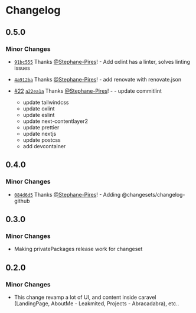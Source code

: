 # Changelog

## 0.5.0

### Minor Changes

- [`91bc555`](https://github.com/Stephane-Pires/caravel/commit/91bc555d35030ebb9116afa4b18847941b0f119c) Thanks [@Stephane-Pires](https://github.com/Stephane-Pires)! - Add oxlint has a linter, solves linting issues

- [`4a912ba`](https://github.com/Stephane-Pires/caravel/commit/4a912ba9ec3fbaca166f86b13e61744d0daa5f72) Thanks [@Stephane-Pires](https://github.com/Stephane-Pires)! - add renovate with renovate.json

- [#22](https://github.com/Stephane-Pires/caravel/pull/22) [`a22ea1a`](https://github.com/Stephane-Pires/caravel/commit/a22ea1a27f355f67fed4daea3c4904858cacfbef) Thanks [@Stephane-Pires](https://github.com/Stephane-Pires)! - - update commitlint
  - update tailwindcss
  - update oxlint
  - update eslint
  - update next-contentlayer2
  - update prettier
  - update nextjs
  - update postcss
  - add devcontainer

## 0.4.0

### Minor Changes

- [`084d6d5`](https://github.com/Stephane-Pires/caravel/commit/084d6d5fd19a7050ca03785bfd3c36861245dfbe) Thanks [@Stephane-Pires](https://github.com/Stephane-Pires)! - Adding @changesets/changelog-github

## 0.3.0

### Minor Changes

- Making privatePackages release work for changeset

## 0.2.0

### Minor Changes

- This change revamp a lot of UI, and content inside caravel (LandingPage, AboutMe - Leakmited, Projects - Abracadabra), etc..
